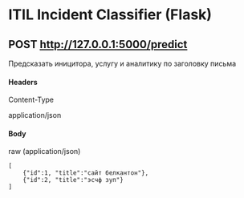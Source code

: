 ITIL Incident Classifier (Flask)
=====
POST http://127.0.0.1:5000/predict
----------------------------------

Предсказать иницитора, услугу и аналитику по заголовку письма

#### Headers

Content-Type

application/json

#### Body

raw (application/json)

    [
    	{"id":1, "title":"сайт белкантон"},
    	{"id":2, "title":"эсчф зуп"}
    ]

